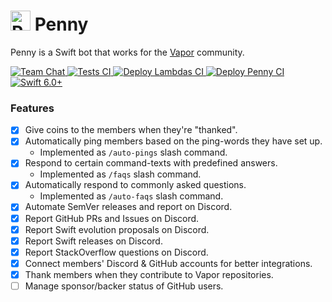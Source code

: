 # <img src="https://github.com/vapor/penny-bot/assets/54685446/53e4684e-7511-4a5e-9933-34db0ceac0c6" alt="Penny" width="32"> Penny

Penny is a Swift bot that works for the [Vapor](https://vapor.codes) community.

<p>
    <a href="https://discord.gg/vapor">
        <img
            src="https://design.vapor.codes/images/discordchat.svg"
            alt="Team Chat"
        >
    </a>
    <a href="https://github.com/vapor/penny-bot/actions/workflows/test.yml">
        <img
            src="https://img.shields.io/github/actions/workflow/status/vapor/penny-bot/test.yml?event=push&style=plastic&logo=github&label=tests&logoColor=%23ccc"
            alt="Tests CI"
        >
    </a>
    <a href="https://github.com/vapor/penny-bot/actions/workflows/deploy-all-lambdas.yml">
        <img
            src="https://img.shields.io/github/actions/workflow/status/vapor/penny-bot/deploy-all-lambdas.yml?event=push&style=plastic&logo=github&label=deploy%20lambda%20functions&logoColor=%23ccc"
            alt="Deploy Lambdas CI"
        >
    </a>
    <a href="https://github.com/vapor/penny-bot/actions/workflows/deploy-penny.yml">
        <img
            src="https://img.shields.io/github/actions/workflow/status/vapor/penny-bot/deploy-penny.yml?event=push&style=plastic&logo=github&label=deploy%20Penny&logoColor=%23ccc"
            alt="Deploy Penny CI"
        >
    </a>
    <a href="https://swift.org">
        <img
            src="https://design.vapor.codes/images/swift60up.svg"
            alt="Swift 6.0+"
        >
    </a>
</p>

### Features
* [x] Give coins to the members when they're "thanked".
* [x] Automatically ping members based on the ping-words they have set up.
  * Implemented as `/auto-pings` slash command.
* [x] Respond to certain command-texts with predefined answers.
  * Implemented as `/faqs` slash command.
* [x] Automatically respond to commonly asked questions.
  * Implemented as `/auto-faqs` slash command.
* [x] Automate SemVer releases and report on Discord.
* [x] Report GitHub PRs and Issues on Discord.
* [x] Report Swift evolution proposals on Discord.
* [x] Report Swift releases on Discord.
* [x] Report StackOverflow questions on Discord.
* [x] Connect members' Discord & GitHub accounts for better integrations.
* [x] Thank members when they contribute to Vapor repositories.
* [ ] Manage sponsor/backer status of GitHub users.
